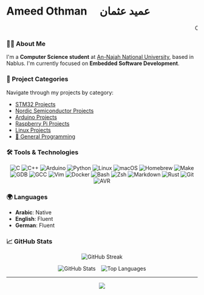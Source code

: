 # Ameed Othman &nbsp;&nbsp;&nbsp; عميد عثمان

<marquee behavior="scroll" direction="left"> Computer Science Student | Specializing in Embedded Systems</marquee>

### **👋🏻 About Me**

I'm a **Computer Science student** at [An-Najah National University](https://www.najah.edu/), based in Nablus. I'm currently focused on **Embedded Software Development**.

### **📁 Project Categories**

Navigate through my projects by category:

- [STM32 Projects](https://github.com/Amid68/STM32/blob/main/README.md)
- [Nordic Semiconductor Projects](https://github.com/Amid68/Nordic-Semiconductor/blob/main/README.md)
- [Arduino Projects](https://github.com/Amid68/Arduino/blob/main/README.md)
- [Raspberry Pi Projects](https://github.com/Amid68/Raspberry-Pi/blob/main/README.md)
- [Linux Projects](https://github.com/Amid68/Linux-Projects)
- [📁 General Programming](https://github.com/Amid68/General-Programming/blob/main/README.md)

### **🛠️ Tools & Technologies**

<p align="center"> 
  <img src="https://img.shields.io/badge/C-00599C?style=for-the-badge&logo=c&logoColor=white" alt="C" /> 
  <img src="https://img.shields.io/badge/C++-00599C?style=for-the-badge&logo=cplusplus&logoColor=white" alt="C++" /> 
  <img src="https://img.shields.io/badge/Arduino-00979D?style=for-the-badge&logo=arduino&logoColor=white" alt="Arduino" /> 
  <img src="https://img.shields.io/badge/Python-3776AB?style=for-the-badge&logo=python&logoColor=white" alt="Python" />
  <img src="https://img.shields.io/badge/Linux-FCC624?style=for-the-badge&logo=linux&logoColor=black" alt="Linux" /> 
  <img src="https://img.shields.io/badge/macOS-000000?style=for-the-badge&logo=apple&logoColor=white" alt="macOS" />
  <img src="https://img.shields.io/badge/Homebrew-FBB040?style=for-the-badge&logo=homebrew&logoColor=white" alt="Homebrew" />
  <img src="https://img.shields.io/badge/Make-0674B8?style=for-the-badge&logo=gnu&logoColor=white" alt="Make" />
  <img src="https://img.shields.io/badge/GDB-FF4500?style=for-the-badge&logo=gnu&logoColor=white" alt="GDB" />
  <img src="https://img.shields.io/badge/GCC-00599C?style=for-the-badge&logo=gnu&logoColor=white" alt="GCC" />
  <img src="https://img.shields.io/badge/Vim-019733?style=for-the-badge&logo=vim&logoColor=white" alt="Vim" />
  <img src="https://img.shields.io/badge/Docker-2496ED?style=for-the-badge&logo=docker&logoColor=white" alt="Docker" />
  <img src="https://img.shields.io/badge/Bash-4EAA25?style=for-the-badge&logo=gnu-bash&logoColor=white" alt="Bash" />
  <img src="https://img.shields.io/badge/Zsh-333333?style=for-the-badge&logo=gnu-zsh&logoColor=white" alt="Zsh" />
  <img src="https://img.shields.io/badge/Markdown-000000?style=for-the-badge&logo=markdown&logoColor=white" alt="Markdown" />
  <img src="https://img.shields.io/badge/Rust-000000?style=for-the-badge&logo=rust&logoColor=white" alt="Rust" />
  <img src="https://img.shields.io/badge/Git-F05032?style=for-the-badge&logo=git&logoColor=white" alt="Git" />
  <img src="https://img.shields.io/badge/AVR-000000?style=for-the-badge&logo=microchip&logoColor=white" alt="AVR" />
</p>


### **🌍 Languages**

- **Arabic**: Native
- **English**: Fluent
- **German**: Fluent

### **📈 GitHub Stats**

<p align="center">
  <img src="https://github-readme-streak-stats.herokuapp.com/?user=Amid68&theme=radical" alt="GitHub Streak" />
</p>

<p align="center">
  <img src="https://github-readme-stats.vercel.app/api?username=Amid68&show_icons=true&theme=radical" alt="GitHub Stats" />
  &ensp;
  <img src="https://github-readme-stats.vercel.app/api/top-langs/?username=Amid68&layout=compact&theme=radical" alt="Top Languages" />
</p>

---

<p align="center">
  <img src="https://readme-typing-svg.herokuapp.com?font=Roboto&size=25&color=F700FF&center=true&vCenter=true&width=500&lines=Thanks+for+visiting+my+profile!;Let's+connect+and+collaborate!+😊" />
</p>
